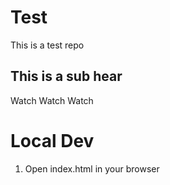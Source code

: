 # Test

This is a test repo

## This is a sub hear

Watch Watch Watch

# Local Dev

1. Open index.html in your browser